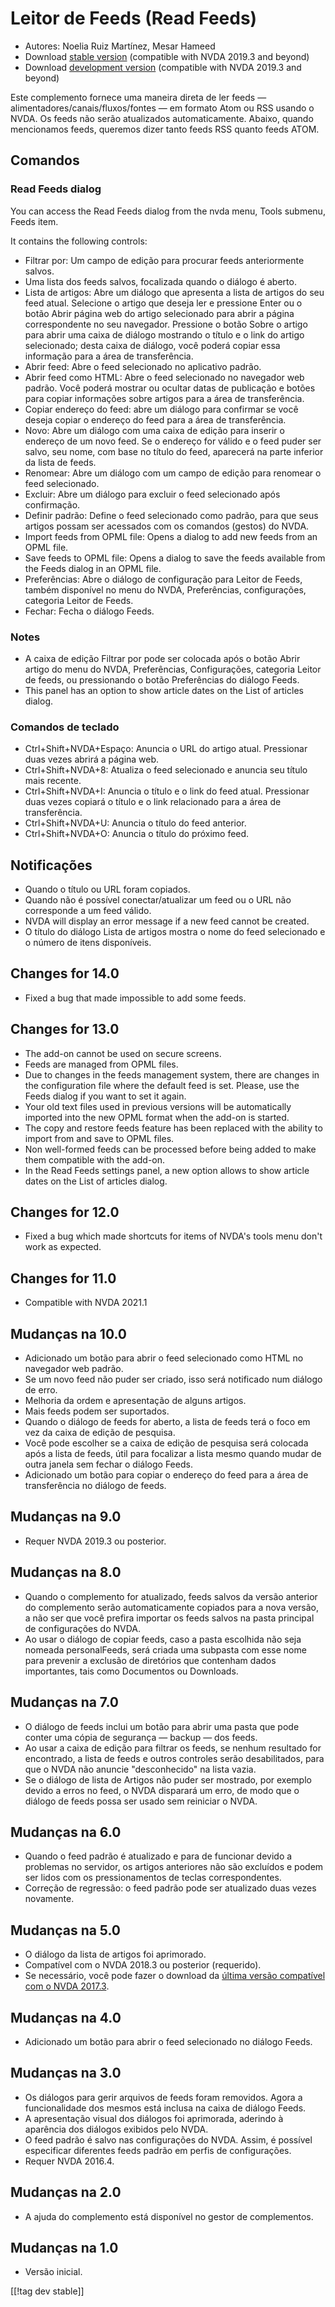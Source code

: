 # Leitor de Feeds (Read Feeds) #

* Autores: Noelia Ruiz Martínez, Mesar Hameed
* Download [stable version][1] (compatible with NVDA 2019.3 and beyond)
* Download [development version][2] (compatible with NVDA 2019.3 and beyond)

Este complemento fornece uma maneira direta de ler feeds —
alimentadores/canais/fluxos/fontes — em formato Atom ou RSS usando o
NVDA. Os feeds não serão atualizados automaticamente. Abaixo, quando
mencionamos feeds, queremos dizer tanto feeds RSS quanto feeds ATOM.

## Comandos ##

### Read Feeds dialog ###

You can access the Read Feeds dialog from the nvda menu, Tools submenu,
Feeds item.

It contains the following controls:

* Filtrar por: Um campo de edição para procurar feeds anteriormente salvos.
* Uma lista dos feeds salvos, focalizada quando o diálogo é aberto.
* Lista de artigos: Abre um diálogo que apresenta a lista de artigos do seu
  feed atual. Selecione o artigo que deseja ler e pressione Enter ou o botão
  Abrir página web do artigo selecionado para abrir a página correspondente
  no seu navegador. Pressione o botão Sobre o artigo para abrir uma caixa de
  diálogo mostrando o título e o link do artigo selecionado; desta caixa de
  diálogo, você poderá copiar essa informação para a área de transferência.
* Abrir feed: Abre o feed selecionado no aplicativo padrão.
* Abrir feed como HTML: Abre o feed selecionado no navegador web
  padrão. Você poderá mostrar ou ocultar datas de publicação e botões para
  copiar informações sobre artigos para a área de transferência.
* Copiar endereço do feed: abre um diálogo para confirmar se você deseja
  copiar o endereço do feed para a área de transferência.
* Novo: Abre um diálogo com uma caixa de edição para inserir o endereço de
  um novo feed. Se o endereço for válido e o feed puder ser salvo, seu nome,
  com base no título do feed, aparecerá na parte inferior da lista de feeds.
* Renomear: Abre um diálogo com um campo de edição para renomear o feed
  selecionado.
* Excluir: Abre um diálogo para excluir o feed selecionado após confirmação.
* Definir padrão: Define o feed selecionado como padrão, para que seus
  artigos possam ser acessados com os comandos (gestos) do NVDA.
* Import feeds from OPML file: Opens a dialog to add new feeds from an OPML
  file.
* Save feeds to OPML file: Opens a dialog to save the feeds available from
  the Feeds dialog in an OPML file.
* Preferências: Abre o diálogo de configuração para Leitor de Feeds, também
  disponível no menu do NVDA, Preferências, configurações, categoria Leitor
  de Feeds.
* Fechar: Fecha o diálogo Feeds.

### Notes #####

* A caixa de edição Filtrar por pode ser colocada após o botão Abrir artigo
  do menu do NVDA, Preferências, Configurações, categoria Leitor de feeds,
  ou pressionando o botão Preferências do diálogo Feeds.
* This panel has an option to show article dates on the List of articles
  dialog.


### Comandos de teclado ###

* Ctrl+Shift+NVDA+Espaço: Anuncia o URL do artigo atual. Pressionar duas
  vezes abrirá a página web.
* Ctrl+Shift+NVDA+8: Atualiza o feed selecionado e anuncia seu título mais
  recente.
* Ctrl+Shift+NVDA+I: Anuncia o título e o link do feed atual. Pressionar
  duas vezes copiará o título e o link relacionado para a área de
  transferência.
* Ctrl+Shift+NVDA+U: Anuncia o título do feed anterior.
* Ctrl+Shift+NVDA+O: Anuncia o título do próximo feed.

## Notificações ##

* Quando o título ou URL foram copiados.
* Quando não é possível conectar/atualizar um feed ou o URL não corresponde
  a um feed válido.
* NVDA will display an error message if a new feed cannot be created.
* O título do diálogo Lista de artigos mostra o nome do feed selecionado e o
  número de itens disponíveis.

## Changes for 14.0

* Fixed a bug that made impossible to add some feeds.

## Changes for 13.0

* The add-on cannot be used on secure screens.
* Feeds are managed from OPML files.
* Due to changes in the feeds management system, there are changes in the
  configuration file where the default feed is set. Please, use the Feeds
  dialog if you want to set it again.
* Your old text files used in previous versions will be automatically
  imported into the new OPML format when the add-on is started.
* The copy and restore feeds feature has been replaced with the ability to
  import from and save to OPML files.
* Non well-formed feeds can be processed before being added to make them
  compatible with the add-on.
* In the Read Feeds settings panel, a new option allows to show article
  dates on the List of articles dialog.

## Changes for 12.0

* Fixed a bug which made shortcuts for items of NVDA's tools menu don't work
  as expected.

## Changes for 11.0

* Compatible with NVDA 2021.1

## Mudanças na 10.0 ##

* Adicionado um botão para abrir o feed selecionado como HTML no navegador
  web padrão.
* Se um novo feed não puder ser criado, isso será notificado num diálogo de
  erro.
* Melhoria da ordem e apresentação de alguns artigos.
* Mais feeds podem ser suportados.
* Quando o diálogo de feeds for aberto, a lista de feeds terá o foco em vez
  da caixa de edição de pesquisa.
* Você pode escolher se a caixa de edição de pesquisa será colocada após a
  lista de feeds, útil para focalizar a lista mesmo quando mudar de outra
  janela sem fechar o diálogo Feeds.
* Adicionado um botão para copiar o endereço do feed para a área de
  transferência no diálogo de feeds.

## Mudanças na 9.0 ##

* Requer NVDA 2019.3 ou posterior.

## Mudanças na 8.0 ##

* Quando o complemento for atualizado, feeds salvos da versão anterior do
  complemento serão automaticamente copiados para a nova versão, a não ser
  que você prefira importar os feeds salvos na pasta principal de
  configurações do NVDA.
* Ao usar o diálogo de copiar feeds, caso a pasta escolhida não seja nomeada
  personalFeeds, será criada uma subpasta com esse nome para prevenir a
  exclusão de diretórios que contenham dados importantes, tais como
  Documentos ou Downloads.

## Mudanças na 7.0 ##

* O diálogo de feeds inclui um botão para abrir uma pasta que pode conter
  uma cópia de segurança — backup — dos feeds.
* Ao usar a caixa de edição para filtrar os feeds, se nenhum resultado for
  encontrado, a lista de feeds e outros controles serão desabilitados, para
  que o NVDA não anuncie "desconhecido" na lista vazia.
* Se o diálogo de lista de Artigos não puder ser mostrado, por exemplo
  devido a erros no feed, o NVDA disparará um erro, de modo que o diálogo de
  feeds possa ser usado sem reiniciar o NVDA.

## Mudanças na 6.0 ##

* Quando o feed padrão é atualizado e para de funcionar devido a problemas
  no servidor, os artigos anteriores não são excluídos e podem ser lidos com
  os pressionamentos de teclas correspondentes.
* Correção de regressão: o feed padrão pode ser atualizado duas vezes
  novamente.

## Mudanças na 5.0 ##

* O diálogo da lista de artigos foi aprimorado.
* Compatível com o NVDA 2018.3 ou posterior (requerido).
* Se necessário, você pode fazer o download da [última versão compatível com
  o NVDA 2017.3][3].

## Mudanças na 4.0 ##

* Adicionado um botão para abrir o feed selecionado no diálogo Feeds.

## Mudanças na 3.0 ##

* Os diálogos para gerir arquivos de feeds foram removidos. Agora a
  funcionalidade dos mesmos está inclusa na caixa de diálogo Feeds.
* A apresentação visual dos diálogos foi aprimorada, aderindo à aparência
  dos diálogos exibidos pelo NVDA.
* O feed padrão é salvo nas configurações do NVDA. Assim, é possível
  especificar diferentes feeds padrão em perfis de configurações.
* Requer NVDA 2016.4.

## Mudanças na 2.0 ##

* A ajuda do complemento está disponível no gestor de complementos.

## Mudanças na 1.0 ##

* Versão inicial.

[[!tag dev stable]]

[1]: https://addons.nvda-project.org/files/get.php?file=rf

[2]: https://addons.nvda-project.org/files/get.php?file=rf-dev

[3]: https://addons.nvda-project.org/files/get.php?file=rf-o
